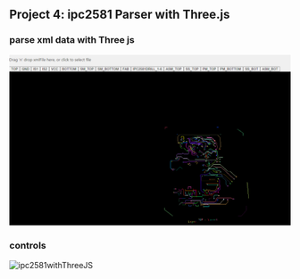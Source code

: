 ## Project 4: ipc2581 Parser with Three.js
### parse xml data with Three js
![ipc2581withThreeJS](imgs/ipc2581_threejs.png?raw=true "ipc2581sample")
### controls
![ipc2581withThreeJS](imgs/ipc2581_threejs_control?raw=true "ipc2581sample")